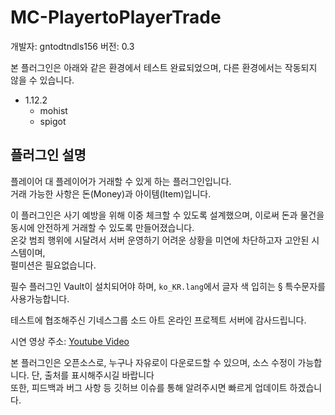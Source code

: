 # MC-PlayertoPlayerTrade

개발자: gntodtndls156 
버전: 0.3

본 플러그인은 아래와 같은 환경에서 테스트 완료되었으며, 다른 환경에서는 작동되지 않을 수 있습니다.

- 1.12.2
    - mohist
    - spigot
    
## 플러그인 설명
플레이어 대 플레이어가 거래할 수 있게 하는 플러그인입니다.  
거래 가능한 사항은 돈(Money)과 아이템(Item)입니다.

이 플러그인은 사기 예방을 위해 이중 체크할 수 있도록 설계했으며, 이로써 돈과 물건을 동시에 안전하게 거래할 수 있도록 만들어졌습니다.  
온갖 범죄 행위에 시달려서 서버 운영하기 어려운 상황을 미연에 차단하고자 고안된 시스템이며,  
펄미션은 필요없습니다.

필수 플러그인 Vault이 설치되어야 하며, `ko_KR.lang`에서 글자 색 입히는 § 특수문자를 사용가능합니다.

테스트에 협조해주신 기네스그룹 소드 아트 온라인 프로젝트 서버에 감사드립니다.

시연 영상 주소: [Youtube Video](https://www.youtube.com/embed/XId5P4knvMU)

본 플러그인은 오픈소스로, 누구나 자유로이 다운로드할 수 있으며, 소스 수정이 가능합니다. 단, 출처를 표시해주시길 바랍니다  
또한, 피드백과 버그 사항 등 깃허브 이슈를 통해 알려주시면 빠르게 업데이트 하겠습니다.
